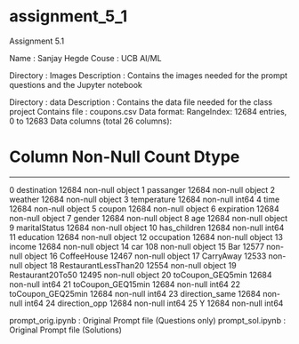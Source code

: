 # assignment_5_1
 Assignment 5.1 

Name : Sanjay Hegde
Couse : UCB AI/ML

Directory : Images 
 Description : Contains the images needed for the prompt questions and the Jupyter notebook

Directory : data 
 Description : Contains the data file needed for the class project
 Contains file : coupons.csv
 Data format:
  RangeIndex: 12684 entries, 0 to 12683
  Data columns (total 26 columns):
   #   Column                Non-Null Count  Dtype 
  ---  ------                --------------  ----- 
   0   destination           12684 non-null  object
   1   passanger             12684 non-null  object
   2   weather               12684 non-null  object
   3   temperature           12684 non-null  int64 
   4   time                  12684 non-null  object
   5   coupon                12684 non-null  object
   6   expiration            12684 non-null  object
   7   gender                12684 non-null  object
   8   age                   12684 non-null  object
   9   maritalStatus         12684 non-null  object
   10  has_children          12684 non-null  int64 
   11  education             12684 non-null  object
   12  occupation            12684 non-null  object
   13  income                12684 non-null  object
   14  car                   108 non-null    object
   15  Bar                   12577 non-null  object
   16  CoffeeHouse           12467 non-null  object
   17  CarryAway             12533 non-null  object
   18  RestaurantLessThan20  12554 non-null  object
   19  Restaurant20To50      12495 non-null  object
   20  toCoupon_GEQ5min      12684 non-null  int64 
   21  toCoupon_GEQ15min     12684 non-null  int64 
   22  toCoupon_GEQ25min     12684 non-null  int64 
   23  direction_same        12684 non-null  int64 
   24  direction_opp         12684 non-null  int64 
   25  Y                     12684 non-null  int64 


prompt_orig.ipynb : Original Prompt file (Questions only)
prompt_sol.ipynb : Original Prompt file (Solutions)
